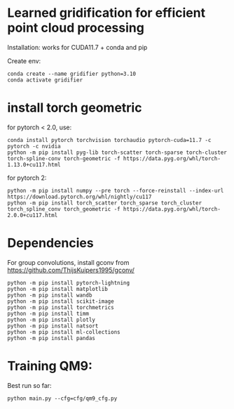 # Learned gridification for efficient point cloud processing

Installation: works for CUDA11.7 + conda and pip

Create env:
```
conda create --name gridifier python=3.10
conda activate gridifier
```

# install torch geometric

for pytorch < 2.0, use:

```
conda install pytorch torchvision torchaudio pytorch-cuda=11.7 -c pytorch -c nvidia
python -m pip install pyg-lib torch-scatter torch-sparse torch-cluster torch-spline-conv torch-geometric -f https://data.pyg.org/whl/torch-1.13.0+cu117.html
```

for pytorch 2:
```
python -m pip install numpy --pre torch --force-reinstall --index-url https://download.pytorch.org/whl/nightly/cu117
python -m pip install torch_scatter torch_sparse torch_cluster torch_spline_conv torch_geometric -f https://data.pyg.org/whl/torch-2.0.0+cu117.html
```

# Dependencies

For group convolutions, install gconv from https://github.com/ThijsKuipers1995/gconv/


```
python -m pip install pytorch-lightning
python -m pip install matplotlib
python -m pip install wandb
python -m pip install scikit-image
python -m pip install torchmetrics
python -m pip install timm
python -m pip install plotly
python -m pip install natsort
python -m pip install ml-collections
python -m pip install pandas
```

# Training QM9:

Best run so far:

```
python main.py --cfg=cfg/qm9_cfg.py
```
